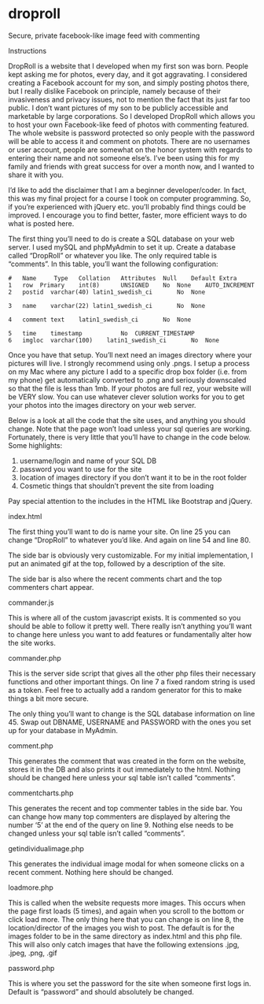 # droproll
Secure, private facebook-like image feed with commenting

Instructions

DropRoll is a website that I developed when my first son was born. People kept asking me for photos, every day, and it got aggravating. I considered creating a Facebook account for my son, and simply posting photos there, but I really dislike Facebook on principle, namely because of their invasiveness and privacy issues, not to mention the fact that its just far too public. I don’t want pictures of my son to be publicly accessible and marketable by large corporations. So I developed DropRoll which allows you to host your own Facebook-like feed of photos with commenting featured. The whole website is password protected so only people with the password will be able to access it and comment on photots. There are no usernames or user account, people are somewhat on the honor system with regards to entering their name and not someone else’s. I’ve been using this for my family and friends with great success for over a month now, and I wanted to share it with you. 

I’d like to add the disclaimer that I am a beginner developer/coder. In fact, this was my final project for a course I took on computer programming. So, if you’re experienced with jQuery etc. you’ll probably find things could be improved. I encourage you to find better, faster, more efficient ways to do what is posted here. 

The first thing you’ll need to do is create a SQL database on your web server. I used mySQL and phpMyAdmin to set it up. Create a database called “DropRoll” or whatever you like. The only required table is “comments”. In this table, you’ll want the following configuration:

	#	Name	 Type	Collation	Attributes	Null	Default	Extra	
	1	row  Primary	int(8)		UNSIGNED	No	None	AUTO_INCREMENT	
	2	postid	varchar(40)	latin1_swedish_ci		No	None		

	3	name	varchar(22)	latin1_swedish_ci		No	None		

	4	comment	text	latin1_swedish_ci		No	None		

	5	time	timestamp			No	CURRENT_TIMESTAMP		
	6	imgloc	varchar(100)	latin1_swedish_ci		No	None		

Once you have that setup. You’ll next need an images directory where your pictures will live. I strongly recommend using only .pngs.  I setup a process on my Mac where any picture I add to a specific drop box folder (i.e. from my phone) get automatically converted to .png and seriously downscaled so that the file is less than 1mb. If your photos are full rez, your website will be VERY slow. You can use whatever clever solution works for you to get your photos into the images directory on your web server. 

Below is a look at all the code that the site uses, and anything you should change. Note that the page won’t load unless your sql queries are working. Fortunately, there is very little that you’ll have to change in the code below. Some highlights:
1) username/login and name of your SQL DB
2) password you want to use for the site
3) location of images directory if you don’t want it to be in the root folder
4) Cosmetic things that shouldn’t prevent the site from loading

Pay special attention to the includes in the HTML like Bootstrap and jQuery. 

index.html

The first thing you’ll want to do is name your site. On line 25 you can change “DropRoll” to whatever you’d like. And again on line 54 and line 80.

The side bar is obviously very customizable. For my initial implementation, I put an animated gif at the top, followed by a description of the site. 

The side bar is also where the recent comments chart and the top commenters chart appear. 

commander.js

This is where all of the custom javascript exists. It is commented so you should be able to follow it pretty well. There really isn’t anything you’ll want to change here unless you want to add features or fundamentally alter how the site works. 

commander.php

This is the server side script that gives all the other php files their necessary functions and other important things. On line 7 a fixed random string is used as a token. Feel free to actually add a random generator for this to make things a bit more secure. 

The only thing you’ll want to change is the SQL database information on line 45. Swap out DBNAME, USERNAME and PASSWORD with the ones you set up for your database in MyAdmin. 

comment.php

This generates the comment that was created in the form on the website, stores it in the DB and also prints it out immediately to the html. Nothing should be changed here unless your sql table isn’t called “comments”. 

commentcharts.php

This generates the recent and top commenter tables in the side bar. You can change how many top commenters are displayed by altering the number ‘5’ at the end of the query on line 9. Nothing else needs to be changed unless your sql table isn’t called “comments”. 

getindividualimage.php

This generates the individual image modal for when someone clicks on a recent comment. Nothing here should be changed. 

loadmore.php

This is called when the website requests more images. This occurs when the page first loads (5 times), and again when you scroll to the bottom or click load more. The only thing here that you can change is on line 8, the location/director of the images you wish to post. The default is for the images folder to be in the same directory as index.html and this php file. This will also only catch images that have the following extensions .jpg, .jpeg, .png, .gif 

password.php

This is where you set the password for the site when someone first logs in. Default is “password” and should absolutely be changed. 
